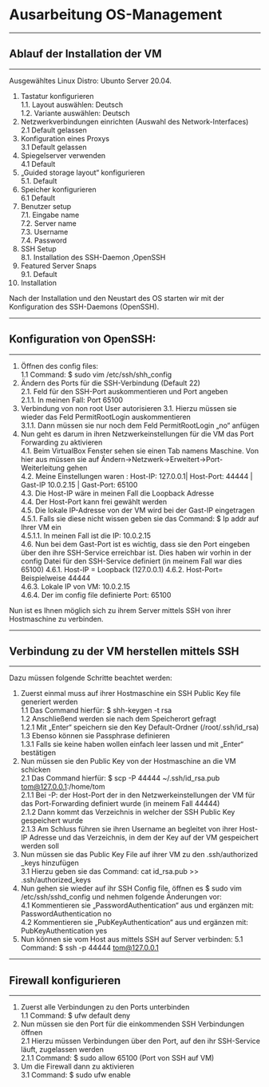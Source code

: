 # Ausarbeitung OS-Management
***
## **Ablauf der Installation der VM**
***
Ausgewähltes Linux Distro: Ubunto Server 20.04.
1.	Tastatur konfigurieren  
1.1.	Layout auswählen: Deutsch  
1.2.	Variante auswählen: Deutsch
2.	Netzwerkverbindungen einrichten (Auswahl des Network-Interfaces)  
2.1	Default gelassen
3. Konfiguration eines Proxys  
3.1	Default gelassen  
4.	Spiegelserver verwenden    
4.1	Default  
5.	„Guided storage layout“ konfigurieren  
5.1.	Default  
6.	Speicher konfigurieren   
6.1	Default  
7.	Benutzer setup  
7.1.	Eingabe name  
7.2.	Server name  
7.3.	Username  
7.4.	Password  
8.	SSH Setup  
8.1.	Installation des SSH-Daemon ,OpenSSH   
9.	Featured Server Snaps   
9.1.	Default  
10.	Installation   

Nach der Installation und den Neustart des OS starten wir mit der Konfiguration des SSH-Daemons (OpenSSH).  

***
## **Konfiguration von OpenSSH:**
***
1.	Öffnen des config  files:  
1.1	Command: $ sudo vim /etc/ssh/shh_config  
2.	Ändern des Ports für die SSH-Verbindung (Default 22)  
2.1.	Feld für den SSH-Port auskommentieren und Port angeben  
2.1.1.	In meinen Fall: Port 65100
3.	Verbindung von non root User autorisieren
3.1.	Hierzu müssen sie wieder das Feld PermitRootLogin auskommentieren  
3.1.1.	 Dann müssen sie nur noch dem Feld PermitRootLogin „no“ anfügen  
4.	Nun geht es darum in ihren Netzwerkeinstellungen für die VM das Port Forwarding zu aktivieren  
4.1.	Beim VirtualBox Fenster sehen sie einen Tab namens Maschine. Von hier aus müssen sie auf Ändern->Netzwerk->Erweitert->Port-Weiterleitung gehen  
4.2.	Meine Einstellungen waren :  Host-IP:  127.0.0.1| Host-Port: 44444 | Gast-IP 10.0.2.15 | Gast-Port: 65100  
4.3.	Die Host-IP wäre in meinen Fall die Loopback Adresse     
4.4.	Der Host-Port kann frei gewählt werden  
4.5.	Die lokale IP-Adresse von der VM wird bei der Gast-IP eingetragen   
4.5.1.	Falls sie diese nicht wissen geben sie das Command: $ Ip addr auf Ihrer VM ein   
4.5.1.1. In meinen Fall ist die IP: 10.0.2.15  
4.6.	Nun bei dem Gast-Port ist es wichtig, dass sie den Port eingeben über den ihre SSH-Service erreichbar ist. Dies haben wir vorhin in der config Datei für den SSH-Service definiert (in meinem Fall war dies 65100)
4.6.1.	Host-IP = Loopback (127.0.0.1)
4.6.2.	Host-Port= Beispielweise 44444  
4.6.3.	Lokale IP von VM: 10.0.2.15  
4.6.4.	Der im config file definierte Port: 65100  

Nun ist es Ihnen möglich sich zu ihrem Server mittels SSH von ihrer Hostmaschine zu verbinden.  

***
## **Verbindung zu der VM herstellen mittels SSH**
***
Dazu müssen folgende Schritte beachtet werden:
1.	Zuerst einmal muss auf ihrer Hostmaschine ein SSH Public Key file generiert werden    
1.1	Das Command hierfür: $ shh-keygen -t rsa  
1.2	Anschließend werden sie nach dem Speicherort gefragt  
1.2.1	Mit „Enter“ speichern sie den Key Default-Ordner (/root/.ssh/id_rsa)  
1.3	Ebenso können sie Passphrase definieren  
1.3.1	Falls sie keine haben wollen einfach leer lassen und mit „Enter“ bestätigen  
2.	Nun müssen sie den Public Key von der Hostmaschine an die VM schicken  
2.1	Das Command hierfür: $ scp -P 44444 ~/.ssh/id_rsa.pub  tom@127.0.0.1:/home/tom  
2.1.1	Bei -P: der Host-Port der in den Netzwerkeinstellungen der VM für das Port-Forwarding definiert wurde (in meinem Fall 44444)  
2.1.2	Dann kommt das Verzeichnis in welcher der SSH Public Key gespeichert wurde  
2.1.3 Am Schluss führen sie ihren Username an begleitet von ihrer Host-IP Adresse und das Verzeichnis, in dem der Key auf der VM gespeichert werden soll   
3.	Nun müssen sie das Public Key File auf ihrer VM zu den .ssh/authorized _keys hinzufügen  
3.1	Hierzu geben sie das Command: cat id_rsa.pub  >> .ssh/authorized_keys  
4.	Nun gehen sie wieder auf ihr SSH Config file, öffnen es $ sudo vim /etc/ssh/sshd_config und nehmen folgende Änderungen vor:  
4.1	Kommentieren sie „PasswordAuthentication“ aus und ergänzen mit:  PasswordAuthentication no  
4.2	Kommentieren sie „PubKeyAuthentication“ aus und ergänzen mit: PubKeyAuthentication yes  
5. Nun können sie vom Host aus mittels SSH auf Server verbinden: 
5.1	Command: $ ssh -p 44444 tom@127.0.0.1

***
## **Firewall konfigurieren**
***
1.	Zuerst alle Verbindungen zu den Ports unterbinden  
1.1	Command: $ ufw default deny  
2.	Nun müssen sie den Port für die einkommenden SSH Verbindungen öffnen  
2.1	Hierzu müssen Verbindungen über den Port, auf den ihr SSH-Service läuft, zugelassen werden  
2.1.1	Command: $ sudo allow 65100 (Port von SSH auf VM)  
3.	Um die Firewall dann zu aktivieren  
3.1	Command: $ sudo ufw enable  


